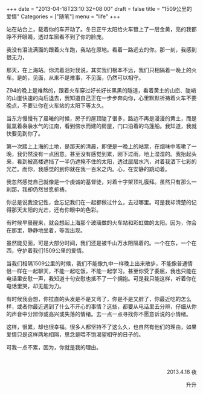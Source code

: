 +++
date = "2013-04-18T23:10:32+08:00"
draft = false
title = "1509公里的爱情"
Categories = ["随笔"]
menu = "life"
+++

站在站台上，载着你的车开动了。冬日正午太阳给火车镀上了一层金黄，亮的我都睁不开眼睛，透过车窗看不到了你的脸庞。

我没有泪流满面的跟着火车跑，我站在原地。看着一路远去的你。那一刻，我感到很无力，

那天，在上海站。你流着泪对我说，其实我们根本不远，我们只相隔着一晚上的火车。是的，见面，从来不是难事，不见面，仍然可以相守。

Z94的晚上是难熬的，跟着火车穿过好长好长黑黑的隧道，看着黄土的山峦、陡峭的山崖快速的向后退去，我知道自己正在一步步奔向你，心里默默祈祷着火车不要晚点，不要让你在火车站的太阳下等太久。

当东方慢慢有了晨曦的时候，房子的屋顶陡了很多，路边不再是漫漫的黄土，而是氤氲着袅袅水气的江南，看到傍水而建的房屋，门口泊着的乌篷船。我知道，我就快要见到你了。

第一次踏上上海的土地，是那天的清晨，即使是一晚上的站票，在烟味中咳嗽了一晚，我仍然没有一点困意。甚至没有感觉到累，刚下过雨，地上湿湿的。我抬起头来，看到被高楼遮挡了一半仍遮掩不住的太阳，透过层层水汽，对着我洒下七彩的光芒。而你，我感觉的到你就在我一百米之内。心，在安静的跳动着。

我忽然感觉自己就像是一个虔诚的基督徒，对着十字架顶礼膜拜。虽然只有那么一刹那，我却仍然甘愿祈祷。

你总是说我没记性，会忘记我们在一起都做过什么，去过哪里。可是我却清楚的记得那天太阳的光芒，还有你眼中的色彩。

有时候早晨醒来，就会想起上海那个玻璃做的火车站和彩虹做的太阳。因为，你会在那里，静静地坐着，等我出现。

虽然能见面，可是大部分时间，我们还是被千山万水阻隔着的。一个在东，一个在西，守护着我们1509公里的爱情。

当我们相隔1509公里的时候，我们不能像九中一样晚上出来散步，不能像普通情侣一样在一起聊天，不能一起吃饭，不能一起学习。甚至你受了委屈，我也只能在电话里安慰一声，我知道十句安慰也抵不了一个拥抱。可是我只能这样，听着你在电话里哭，却无能为力。

有时候我会想，你拉直的头发是不是又弯了，你是不是又胖了，你最近吃的怎么样，或者你最近遇到了什么不开心的事情？这些，都要从电话里去分辨，仔细从你的声音中分辨你或高兴或失落的情绪。去一点一点寻找你不愿意诉说的小情绪。

这样，很累，却也很幸福。很多人都坚持不了这么久，也自然有他们的理由，如果爱情只是这样两地相隔，思念是喂不饱渴望相守的日子的。

可我一点不累，因为，你就是我的理由。

<br/>
<p align="right">2013.4.18 夜</p>
<p align="right">升升</p>
